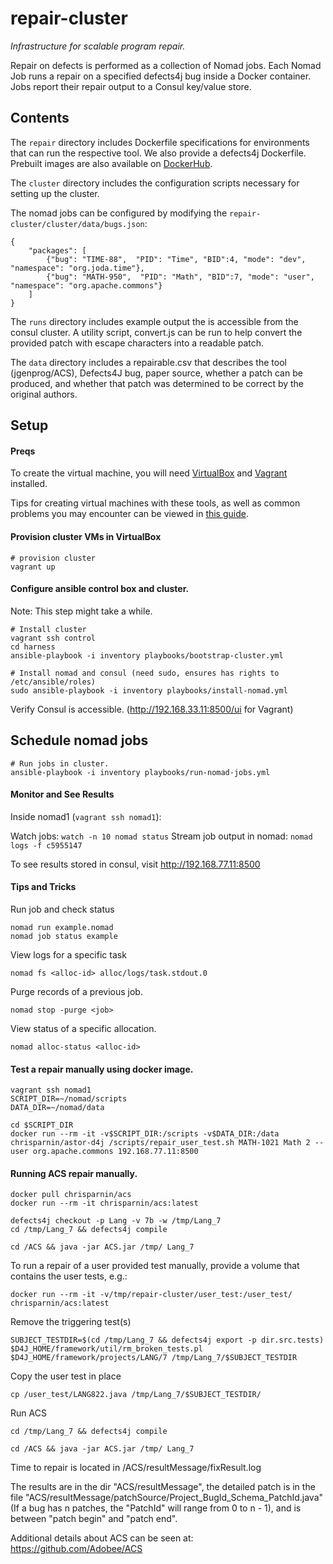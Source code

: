 # repair-cluster

_Infrastructure for scalable program repair._

Repair on defects is performed as a collection of Nomad jobs. Each Nomad Job runs a repair on a specified defects4j bug inside a Docker container. Jobs report their repair output to a Consul key/value store.

## Contents

The `repair` directory includes Dockerfile specifications for environments that can run the respective tool. We also provide a defects4j Dockerfile. Prebuilt images are also available on [DockerHub](https://hub.docker.com/u/chrisparnin/).

The `cluster` directory includes the configuration scripts necessary for setting up the cluster. 

The nomad jobs can be configured by modifying the `repair-cluster/cluster/data/bugs.json`:

```
{
    "packages": [
        {"bug": "TIME-88",  "PID": "Time", "BID":4, "mode": "dev", "namespace": "org.joda.time"},
        {"bug": "MATH-950",  "PID": "Math", "BID":7, "mode": "user", "namespace": "org.apache.commons"}
    ]
}
```

The `runs` directory includes example output the is accessible from the consul cluster. A utility script, convert.js can be run to help convert the provided patch with escape characters into a readable patch.

The `data` directory includes a repairable.csv that describes the tool (jgenprog/ACS), Defects4J bug, paper source, whether a patch can be produced, and whether that patch was determined to be correct by the original authors.

## Setup

#### Preqs

To create the virtual machine, you will need [VirtualBox](https://www.virtualbox.org/) and [Vagrant](https://www.vagrantup.com/) installed.

Tips for creating virtual machines with these tools, as well as common problems you may encounter can be viewed in [this guide](https://github.com/chrisparnin/ComputingEnvironmentsWorkshop/blob/master/VM.md).

#### Provision cluster VMs in VirtualBox

    # provision cluster
    vagrant up

#### Configure ansible control box and cluster.

Note: This step might take a while.

    # Install cluster
    vagrant ssh control
    cd harness 
    ansible-playbook -i inventory playbooks/bootstrap-cluster.yml

    # Install nomad and consul (need sudo, ensures has rights to /etc/ansible/roles)
    sudo ansible-playbook -i inventory playbooks/install-nomad.yml

Verify Consul is accessible. (http://192.168.33.11:8500/ui for Vagrant)

## Schedule nomad jobs

    # Run jobs in cluster.
    ansible-playbook -i inventory playbooks/run-nomad-jobs.yml

#### Monitor and See Results

Inside nomad1 (`vagrant ssh nomad1`):

Watch jobs: `watch -n 10 nomad status`
Stream job output in nomad: `nomad logs -f c5955147`

To see results stored in consul, visit http://192.168.77.11:8500

#### Tips and Tricks

Run job and check status
```
nomad run example.nomad
nomad job status example
```

View logs for a specific task
```
nomad fs <alloc-id> alloc/logs/task.stdout.0
```

Purge records of a previous job.
```
nomad stop -purge <job>
```

View status of a specific allocation.
```
nomad alloc-status <alloc-id>
```

#### Test a repair manually using docker image.

```
vagrant ssh nomad1
SCRIPT_DIR=~/nomad/scripts
DATA_DIR=~/nomad/data

cd $SCRIPT_DIR 
docker run --rm -it -v$SCRIPT_DIR:/scripts -v$DATA_DIR:/data chrisparnin/astor-d4j /scripts/repair_user_test.sh MATH-1021 Math 2 --user org.apache.commons 192.168.77.11:8500
```

#### Running ACS repair manually.

```
docker pull chrisparnin/acs
docker run --rm -it chrisparnin/acs:latest

defects4j checkout -p Lang -v 7b -w /tmp/Lang_7
cd /tmp/Lang_7 && defects4j compile

cd /ACS && java -jar ACS.jar /tmp/ Lang_7
```

To run a repair of a user provided test manually, provide a volume that contains the user tests, e.g.:
```
docker run --rm -it -v/tmp/repair-cluster/user_test:/user_test/ chrisparnin/acs:latest
```

Remove the triggering test(s)
```
SUBJECT_TESTDIR=$(cd /tmp/Lang_7 && defects4j export -p dir.src.tests)
$D4J_HOME/framework/util/rm_broken_tests.pl $D4J_HOME/framework/projects/LANG/7 /tmp/Lang_7/$SUBJECT_TESTDIR
```
Copy the user test in place
```
cp /user_test/LANG822.java /tmp/Lang_7/$SUBJECT_TESTDIR/
```

Run ACS
```
cd /tmp/Lang_7 && defects4j compile

cd /ACS && java -jar ACS.jar /tmp/ Lang_7
```

Time to repair is located in /ACS/resultMessage/fixResult.log

The results are in the dir "ACS/resultMessage", the detailed patch is in the file "ACS/resultMessage/patchSource/Project_BugId_Schema_PatchId.java"(If a bug has n patches, the "PatchId" will range from 0 to n - 1), and is between "patch begin" and "patch end".

Additional details about ACS can be seen at: https://github.com/Adobee/ACS
